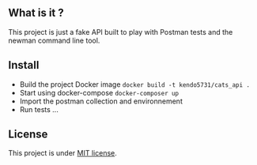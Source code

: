 ## What is it ?

This project is just a fake API built to play with Postman tests and the newman command line tool.

## Install

- Build the project Docker image `docker build -t kendo5731/cats_api .`
- Start using docker-compose `docker-composer up`
- Import the postman collection and environnement
- Run tests ...

## License

This project is under [MIT license](LICENSE.md).
